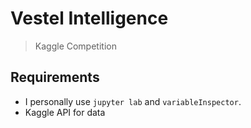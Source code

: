 # Vestel Intelligence
> Kaggle Competition

## Requirements

- I personally use `jupyter lab` and `variableInspector`.
- Kaggle API for data
